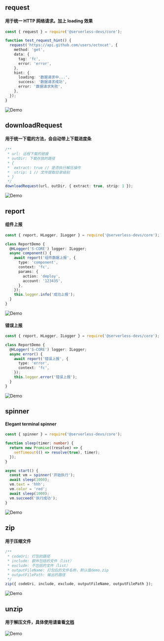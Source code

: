 ## request

#### 用于统一 HTTP 网络请求。加上 loading 效果

```typescript
const { request } = require('@serverless-devs/core');

function test_request_hint() {
  request('https://api.github.com/users/octocat', {
    method: 'get',
    data: {
      tag: 'fc',
      error: 'error',
    },
    hint: {
      loading: '数据请求中...',
      success: '数据请求成功',
      error: '数据请求失败',
    },
  });
}
```

![Demo](https://img.alicdn.com/imgextra/i4/O1CN015PTSmc1Kq3TybwnpK_!!6000000001214-1-tps-729-61.gif)

## downloadRequest

#### 用于统一下载的方法，会自动带上下载进度条

```typescript
/**
 * url: 远程下载的链接
 * outDir: 下载存放的路径
 * {
 *  extract: true // 是否执行解压操作
 *  strip: 1 // 文件提取目录级别
 * }
 */
downloadRequest(url, outDir, { extract: true, strip: 1 });
```

![Demo](https://img.alicdn.com/imgextra/i2/O1CN018yjxKC1XdJTAffXBY_!!6000000002946-1-tps-729-61.gif)

## report

#### 组件上报

```typescript
const { report, HLogger, ILogger } = require('@serverless-devs/core');

class ReportDemo {
  @HLogger('S-CORE') logger: ILogger;
  async component() {
    await report('组件数据上报', {
      type: 'component',
      context: 'fc',
      params: {
        action: 'deploy',
        account: '123435',
      },
    });
    this.logger.info('成功上报');
  }
}
```

![Demo](https://img.alicdn.com/imgextra/i2/O1CN01KvGJug1SDb9dHSlXV_!!6000000002213-1-tps-1337-112.gif)

#### 错误上报

```typescript
const { report, HLogger, ILogger } = require('@serverless-devs/core');

class ReportDemo {
  @HLogger('S-CORE') logger: ILogger;
  async error() {
    await report('错误上报', {
      type: 'error',
      context: 'fc',
    });
    this.logger.error('错误上报');
  }
}
```

![Demo](https://img.alicdn.com/imgextra/i4/O1CN01SPmZbn1N6f4qvwaQp_!!6000000001521-1-tps-1337-112.gif)

## spinner

#### Elegant terminal spinner

```typescript
const { spinner } = require('@serverless-devs/core');

function sleep(timer: number) {
  return new Promise((resolve) => {
    setTimeout(() => resolve(true), timer);
  });
}

async start() {
  const vm = spinner('开始执行');
  await sleep(1000);
  vm.text = 'hhh';
  vm.color = 'red';
  await sleep(1000);
  vm.succeed('执行成功');
}

```

![Demo](https://img.alicdn.com/imgextra/i1/O1CN01hEm5Uf1Er4fe9JqW0_!!6000000000404-1-tps-1337-112.gif)

## zip

#### 用于压缩文件

```typescript
/**
 * codeUri: 打包的路径
 * include: 额外包括的文件（list）
 * exclude: 不包括的文件（list）
 * outputFileName: 打包后的文件名称，默认值demo.zip
 * outputFilePath: 输出的路径
 */
zip({ codeUri, include, exclude, outputFileName, outputFilePath });
```

![Demo](https://img.alicdn.com/imgextra/i3/O1CN01fypNFP1NkxvharJmk_!!6000000001609-1-tps-1337-112.gif)

## unzip

#### 用于解压文件，具体使用请查看[文档](https://github.com/kevva/decompress)

![Demo](https://img.alicdn.com/imgextra/i3/O1CN01fypNFP1NkxvharJmk_!!6000000001609-1-tps-1337-112.gif)
